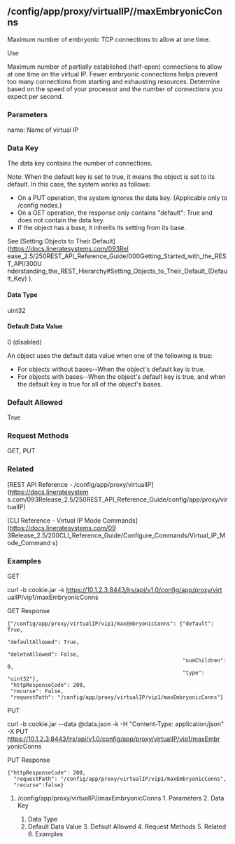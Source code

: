 ## /config/app/proxy/virtualIP/<name>/maxEmbryonicConns

Maximum number of embryonic TCP connections to allow at one time.

Use

Maximum number of partially established (half-open) connections to allow at
one time on the virtual IP. Fewer embryonic connections helps prevent too many
connections from starting and exhausting resources. Determine based on the
speed of your processor and the number of connections you expect per second.

### Parameters

name: Name of virtual IP

### Data Key

The data key contains the number of connections.

Note: When the default key is set to true, it means the object is set to its
default. In this case, the system works as follows:

  * On a PUT operation, the system ignores the data key. (Applicable only to /config nodes.)
  * On a GET operation, the response only contains "default": True and does not contain the data key.
  * If the object has a base, it inherits its setting from its base.

See [Setting Objects to Their Default](https://docs.lineratesystems.com/093Rel
ease_2.5/250REST_API_Reference_Guide/000Getting_Started_with_the_REST_API/300U
nderstanding_the_REST_Hierarchy#Setting_Objects_to_Their_Default_(Default_Key)
).

#### Data Type

uint32

#### Default Data Value

0 (disabled)

An object uses the default data value when one of the following is true:

  * For objects without bases--When the object's default key is true.
  * For objects with bases--When the object's default key is true, and when the default key is true for all of the object's bases.

### Default Allowed

True

### Request Methods

GET, PUT

### Related

[REST API Reference - /config/app/proxy/virtualIP](https://docs.lineratesystem
s.com/093Release_2.5/250REST_API_Reference_Guide/config/app/proxy/virtualIP)

[CLI Reference - Virtual IP Mode Commands](https://docs.lineratesystems.com/09
3Release_2.5/200CLI_Reference_Guide/Configure_Commands/Virtual_IP_Mode_Command
s)

### Examples

GET

curl -b cookie.jar -k https://10.1.2.3:8443/lrs/api/v1.0/config/app/proxy/virt
ualIP/vip1/maxEmbryonicConns

GET Response

    
    {"/config/app/proxy/virtualIP/vip1/maxEmbryonicConns": {"default": True,
                                                            "defaultAllowed": True,
                                                            "deleteAllowed": False,
                                                            "numChildren": 0,
                                                            "type": "uint32"},
     "httpResponseCode": 200,
     "recurse": False,
     "requestPath": "/config/app/proxy/virtualIP/vip1/maxEmbryonicConns"}
    

PUT

curl -b cookie.jar --data @data.json -k -H "Content-Type: application/json" -X
PUT https://10.1.2.3:8443/lrs/api/v1.0/config/app/proxy/virtualIP/vip1/maxEmbr
yonicConns

PUT Response

    
    {"httpResponseCode": 200,
      "requestPath": "/config/app/proxy/virtualIP/vip1/maxEmbryonicConns",
      "recurse":false}

  1. /config/app/proxy/virtualIP/<name>/maxEmbryonicConns
    1. Parameters
    2. Data Key
      1. Data Type
      2. Default Data Value
    3. Default Allowed
    4. Request Methods
    5. Related
    6. Examples

